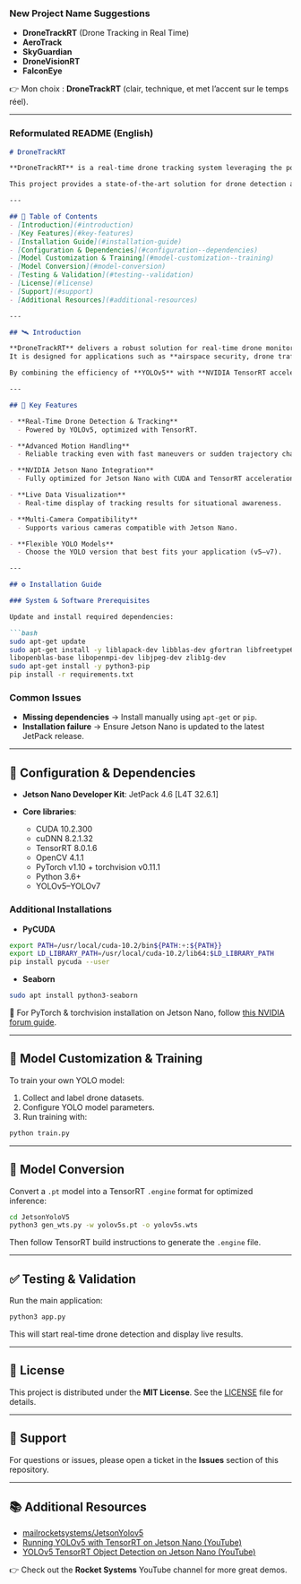 

### New Project Name Suggestions

* **DroneTrackRT** (Drone Tracking in Real Time)
* **AeroTrack**
* **SkyGuardian**
* **DroneVisionRT**
* **FalconEye**

👉 Mon choix : **DroneTrackRT** (clair, technique, et met l’accent sur le temps réel).

---

### Reformulated README (English)

````markdown
# DroneTrackRT

**DroneTrackRT** is a real-time drone tracking system leveraging the power of the YOLO object detection framework and NVIDIA TensorRT, optimized for the Jetson Nano platform.  

This project provides a state-of-the-art solution for drone detection and tracking, designed for high precision and real-time performance in aerial surveillance applications.

---

## 📖 Table of Contents
- [Introduction](#introduction)
- [Key Features](#key-features)
- [Installation Guide](#installation-guide)
- [Configuration & Dependencies](#configuration--dependencies)
- [Model Customization & Training](#model-customization--training)
- [Model Conversion](#model-conversion)
- [Testing & Validation](#testing--validation)
- [License](#license)
- [Support](#support)
- [Additional Resources](#additional-resources)

---

## 🛰️ Introduction

**DroneTrackRT** delivers a robust solution for real-time drone monitoring.  
It is designed for applications such as **airspace security, drone traffic management, and surveillance**, where reliability and low latency are critical.  

By combining the efficiency of **YOLOv5** with **NVIDIA TensorRT acceleration** on Jetson Nano, the system achieves an outstanding balance between **speed** and **accuracy**.

---

## 🚀 Key Features

- **Real-Time Drone Detection & Tracking**  
  - Powered by YOLOv5, optimized with TensorRT.  

- **Advanced Motion Handling**  
  - Reliable tracking even with fast maneuvers or sudden trajectory changes.  

- **NVIDIA Jetson Nano Integration**  
  - Fully optimized for Jetson Nano with CUDA and TensorRT acceleration.  

- **Live Data Visualization**  
  - Real-time display of tracking results for situational awareness.  

- **Multi-Camera Compatibility**  
  - Supports various cameras compatible with Jetson Nano.  

- **Flexible YOLO Models**  
  - Choose the YOLO version that best fits your application (v5–v7).  

---

## ⚙️ Installation Guide

### System & Software Prerequisites

Update and install required dependencies:

```bash
sudo apt-get update
sudo apt-get install -y liblapack-dev libblas-dev gfortran libfreetype6-dev \
libopenblas-base libopenmpi-dev libjpeg-dev zlib1g-dev
sudo apt-get install -y python3-pip
pip install -r requirements.txt
````

### Common Issues

* **Missing dependencies** → Install manually using `apt-get` or `pip`.
* **Installation failure** → Ensure Jetson Nano is updated to the latest JetPack release.

---

## 🔧 Configuration & Dependencies

* **Jetson Nano Developer Kit**: JetPack 4.6 \[L4T 32.6.1]
* **Core libraries**:

  * CUDA 10.2.300
  * cuDNN 8.2.1.32
  * TensorRT 8.0.1.6
  * OpenCV 4.1.1
  * PyTorch v1.10 + torchvision v0.11.1
  * Python 3.6+
  * YOLOv5–YOLOv7

### Additional Installations

* **PyCUDA**

```bash
export PATH=/usr/local/cuda-10.2/bin${PATH:+:${PATH}}
export LD_LIBRARY_PATH=/usr/local/cuda-10.2/lib64:$LD_LIBRARY_PATH
pip install pycuda --user
```

* **Seaborn**

```bash
sudo apt install python3-seaborn
```

📌 For PyTorch & torchvision installation on Jetson Nano, follow [this NVIDIA forum guide](https://forums.developer.nvidia.com/t/pytorch-for-jetson/72048).

---

## 🧠 Model Customization & Training

To train your own YOLO model:

1. Collect and label drone datasets.
2. Configure YOLO model parameters.
3. Run training with:

```bash
python train.py
```

---

## 🔄 Model Conversion

Convert a `.pt` model into a TensorRT `.engine` format for optimized inference:

```bash
cd JetsonYoloV5
python3 gen_wts.py -w yolov5s.pt -o yolov5s.wts
```

Then follow TensorRT build instructions to generate the `.engine` file.

---

## ✅ Testing & Validation

Run the main application:

```bash
python3 app.py
```

This will start real-time drone detection and display live results.

---

## 📜 License

This project is distributed under the **MIT License**.
See the [LICENSE](LICENSE) file for details.

---

## 💬 Support

For questions or issues, please open a ticket in the **Issues** section of this repository.

---

## 📚 Additional Resources

* [mailrocketsystems/JetsonYolov5](https://github.com/mailrocketsystems/JetsonYolov5)
* [Running YOLOv5 with TensorRT on Jetson Nano (YouTube)](https://www.youtube.com/watch?v=ErWC3nBuV6k)
* [YOLOv5 TensorRT Object Detection on Jetson Nano (YouTube)](https://www.youtube.com/watch?v=-Vu65N1NRWw)

👉 Check out the **Rocket Systems** YouTube channel for more great demos.

